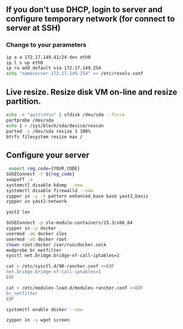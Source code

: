 ## If you don't use DHCP, login to server and configure temporary network (for connect to server at SSH) 
### Change to your parameters
```bash
ip a a 172.17.149.41/24 dev eth0
ip l s up eth0
ip ro add default via 172.17.149.254
echo "nameserver 172.17.149.254" >> /etc/resolv.conf
```
## Live resize. Resize disk VM on-line and resize partition.

```bash
echo -e "quit\nY\n" | sfdisk /dev/sda --force
partprobe /dev/sda
echo 1 > /sys/block/sda/device/rescan
parted -s /dev/sda resize 3 100%
btrfs filesystem resize max /

```

## Configure your server
```bash
 export reg_code={YOUR_CODE}
SUSEConnect -r ${reg_code}
swapoff -a
systemctl disable kdump --now
systemctl disable firewalld --now
zypper in -y -t pattern enhanced_base base yast2_basis
zypper in yast2-network

yast2 lan

SUSEConnect -p sle-module-containers/15.3/x86_64
zypper in -y docker
usermod -aG docker sles
usermod -aG docker root
chown root:docker /var/run/docker.sock
modprobe br_netfilter
sysctl net.bridge.bridge-nf-call-iptables=1

cat > /etc/sysctl.d/90-rancher.conf <<EOF
net.bridge.bridge-nf-call-iptables=1
EOF

cat > /etc/modules-load.d/modules-rancher.conf <<EOF
br_netfilter
EOF

systemctl enable docker --now

zypper in -y wget screen
```

